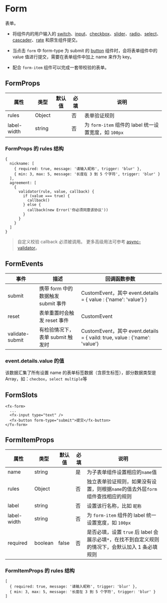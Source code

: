 # Form

表单。

- 将组件内的用户输入的 [switch](./README.Switch.md)、[input](./README.Input.md)、[checkbox](./README.Checkbox.md)、[slider](./README.Slider.md)、[radio](./README.Radio.md)、[select](./README.Select.md)、[cascader](./README.Cascader.md)、[rate](./README.Rate.md) 和原生组件提交。

- 当点击 `form` 中 form-type 为 submit 的 [button](./README.Button.md) 组件时，会将表单组件中的 value 值进行提交，需要在表单组件中加上 name 来作为 key。

- 配合 `form-item` 组件可以完成一套带校验的表单。

## FormProps

| 属性        | 类型   | 默认值 | 必填 | 说明                                                 |
| ----------- | ------ | ------ | ---- | ---------------------------------------------------- |
| rules       | Object |        | 否   | 表单验证规则                                         |
| label-width | string |        | 否   | 为 `form-item` 组件的 label 统一设置宽度，如 `100px` |

### FormProps 的 rules 结构

```
{
  nickname: [
    { required: true, message: '请输入昵称', trigger: 'blur' },
    { min: 3, max: 5, message: '长度在 3 到 5 个字符', trigger: 'blur' }
  ],
  agreement: [
    {
      validator(rule, value, callback) {
        if (value === true) {
          callback()
        } else {
          callback(new Error('你必须同意该协议'))
        }
      }
    }
  ]
}
```

> 自定义校验 callback 必须被调用。 更多高级用法可参考 [async-validator](https://github.com/yiminghe/async-validator)。

## FormEvents

| 事件            | 描述                               | 回调函数参数                                                               |
| --------------- | ---------------------------------- | -------------------------------------------------------------------------- |
| submit          | 携带 form 中的数据触发 submit 事件 | CustomEvent，其中 event.details = { value : {'name': 'value'} }            |
| reset           | 表单重置时会触发 reset 事件        | CustomEvent                                                                |
| validate-submit | 有检验情况下，表单 submit 触发时   | CustomEvent，其中 event.details = { vaild: true, value : {'name': 'value'} |

### event.details.value 的值

该数据汇集了所有设置 name 的表单标签数据（含原生标签），部分数据类型是 Array，如：`checbox`，`select multiple`等

## FormSlots

```
<fx-form>
  ...
  <fx-input type="text" />
  <fx-button form-type="submit">提交</fx-button>
</fx-form>
```

## FormItemProps

| 属性        | 类型    | 默认值 | 必填 | 说明                                                                                              |
| ----------- | ------- | ------ | ---- | ------------------------------------------------------------------------------------------------- |
| name        | string  |        | 是   | 为子表单组件设置相应的`name`值                                                                    |
| rules       | Object  |        | 否   | 独立表单验证规则，如果没有设置，则根据`name`的值去外层`form`组件查找相应的规则                    |
| label       | string  |        | 否   | 设置该行名称，比如 `昵称`                                                                         |
| label-width | string  |        | 否   | 为 `form-item` 组件的 label 统一设置宽度，如 `100px`                                              |
| required    | boolean | false  | 否   | 是否必填，设置 `true` 后 label 会展示必填`*`，在找不到自定义规则的情况下，会默认加入 1 条必填规则 |

### FormItemProps 的 rules 结构

```
[
  { required: true, message: '请输入昵称', trigger: 'blur' },
  { min: 3, max: 5, message: '长度在 3 到 5 个字符', trigger: 'blur' }
]
```
